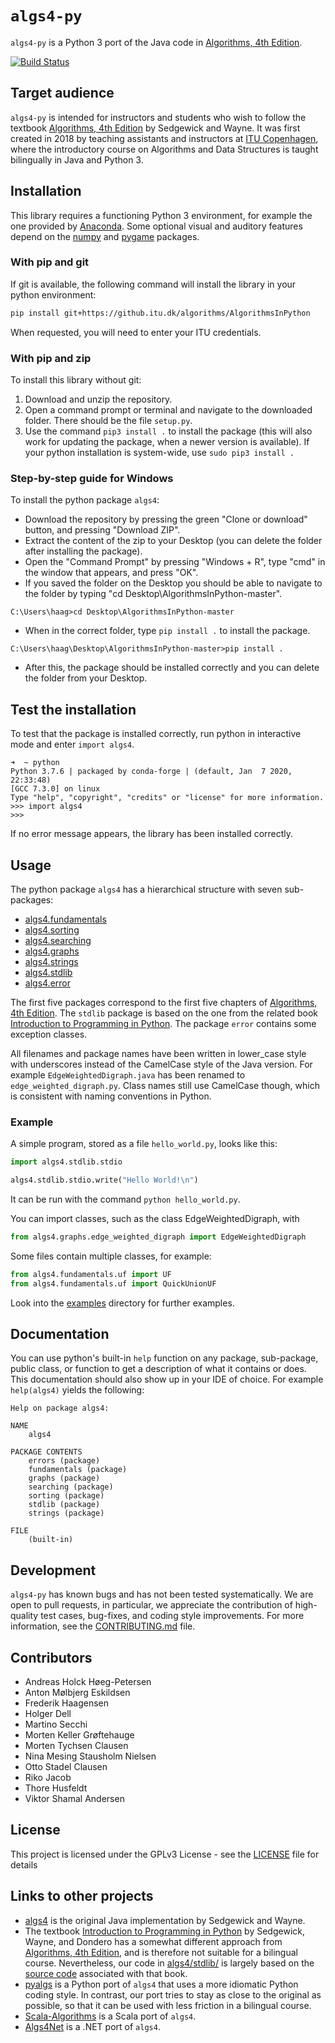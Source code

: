 # `algs4-py`

`algs4-py` is a Python 3 port of the Java code in [Algorithms, 4th Edition](https://algs4.cs.princeton.edu/home/).

[![Build Status](https://github.itu.dk/algorithms/AlgorithmsInPython/workflows/check/badge.svg)](https://github.itu.dk/algorithms/AlgorithmsInPython/actions)

## Target audience

`algs4-py` is intended for instructors and students who wish to follow the textbook [Algorithms, 4th Edition](https://algs4.cs.princeton.edu/home/) by Sedgewick and Wayne.
It was first created in 2018 by teaching assistants and instructors at [ITU Copenhagen](https://algorithms.itu.dk), where the introductory course on Algorithms and Data Structures is taught bilingually in Java and Python 3.

## Installation

This library requires a functioning Python 3 environment, for example the one provided by [Anaconda](https://www.anaconda.com/distribution/).
Some optional visual and auditory features depend on the [numpy](http://numpy.org) and [pygame](https://pygame.org) packages.

### With pip and git

If git is available, the following command will install the library in your python environment:

```bash
pip install git+https://github.itu.dk/algorithms/AlgorithmsInPython
```

When requested, you will need to enter your ITU credentials.

### With pip and zip

To install this library without git:

1. Download and unzip the repository.
2. Open a command prompt or terminal and navigate to the downloaded folder. There should be the file `setup.py`.
3. Use the command `pip3 install .` to install the package (this will also work for updating the package, when a newer version is available).  If your python installation is system-wide, use `sudo pip3 install .`

### Step-by-step guide for Windows

To install the python package `algs4`:

- Download the repository by pressing the green "Clone or download" button, and pressing "Download ZIP".
- Extract the content of the zip to your Desktop (you can delete the folder after installing the package).
- Open the "Command Prompt" by pressing "Windows + R", type "cmd" in the window that appears, and press "OK".
- If you saved the folder on the Desktop you should be able to navigate to the folder by typing "cd Desktop\AlgorithmsInPython-master".
```
C:\Users\haag>cd Desktop\AlgorithmsInPython-master
```
- When in the correct folder, type `pip install .` to install the package. 
```
C:\Users\haag\Desktop\AlgorithmsInPython-master>pip install .
```
- After this, the package should be installed correctly and you can delete the folder from your Desktop.

## Test the installation
To test that the package is installed correctly, run python in interactive mode and enter `import algs4`.
```
➜  ~ python 
Python 3.7.6 | packaged by conda-forge | (default, Jan  7 2020, 22:33:48) 
[GCC 7.3.0] on linux
Type "help", "copyright", "credits" or "license" for more information.
>>> import algs4
>>> 
```
If no error message appears, the library has been installed correctly.

## Usage

The python package `algs4` has a hierarchical structure with seven sub-packages:

- [algs4.fundamentals](algs4/fundamentals)
- [algs4.sorting](algs4/sorting)
- [algs4.searching](algs4/searching)
- [algs4.graphs](algs4/graphs)
- [algs4.strings](algs4/strings)
- [algs4.stdlib](algs4/stdlib)
- [algs4.error](algs4/error)

The first five packages correspond to the first five chapters of [Algorithms, 4th Edition](https://algs4.cs.princeton.edu/home/). The `stdlib` package is based on the one from the related book [Introduction to Programming in Python](https://introcs.cs.princeton.edu/python/). The package `error` contains some exception classes.

All filenames and package names have been written in lower_case style with underscores instead of the CamelCase style of the Java version. For example `EdgeWeightedDigraph.java` has been renamed to `edge_weighted_digraph.py`. Class names still use CamelCase though, which is consistent with naming conventions in Python.

### Example

A simple program, stored as a file `hello_world.py`, looks like this:
```python
import algs4.stdlib.stdio

algs4.stdlib.stdio.write("Hello World!\n")
```
It can be run with the command `python hello_world.py`.

You can import classes, such as the class EdgeWeightedDigraph, with
```python
from algs4.graphs.edge_weighted_digraph import EdgeWeightedDigraph
```

Some files contain multiple classes, for example:
```python
from algs4.fundamentals.uf import UF
from algs4.fundamentals.uf import QuickUnionUF
```

Look into the [examples](examples) directory for further examples.

## Documentation

You can use python's built-in `help` function on any package, sub-package, public class, or function to get a description of what it contains or does. This documentation should also show up in your IDE of choice.
For example `help(algs4)` yields the following:

```
Help on package algs4:

NAME
    algs4

PACKAGE CONTENTS
    errors (package)
    fundamentals (package)
    graphs (package)
    searching (package)
    sorting (package)
    stdlib (package)
    strings (package)

FILE
    (built-in)
```

## Development

`algs4-py` has known bugs and has not been tested systematically. We are open to pull requests, in particular, we appreciate the contribution of high-quality test cases, bug-fixes, and coding style improvements. For more information, see the [CONTRIBUTING.md](CONTRIBUTING.md) file.

## Contributors

- Andreas Holck Høeg-Petersen
- Anton Mølbjerg Eskildsen
- Frederik Haagensen
- Holger Dell
- Martino Secchi
- Morten Keller Grøftehauge
- Morten Tychsen Clausen
- Nina Mesing Stausholm Nielsen
- Otto Stadel Clausen
- Riko Jacob
- Thore Husfeldt
- Viktor Shamal Andersen

## License

This project is licensed under the GPLv3 License - see the [LICENSE](LICENSE) file for details

## Links to other projects

- [algs4](https://github.com/kevin-wayne/algs4/) is the original Java implementation by Sedgewick and Wayne.
- The textbook [Introduction to Programming in Python](https://introcs.cs.princeton.edu/python/) by Sedgewick, Wayne, and Dondero has a somewhat different approach from [Algorithms, 4th Edition](https://algs4.cs.princeton.edu/home/), and is therefore not suitable for a bilingual course. Nevertheless, our code in [algs4/stdlib/](algs4/stdlib/) is largely based on the [source code](https://introcs.cs.princeton.edu/python/code/) associated with that book.
- [pyalgs](https://github.com/chen0040/pyalgs) is a Python port of `algs4` that uses a more idiomatic Python coding style. In contrast, our port tries to stay as close to the original as possible, so that it can be used with less friction in a bilingual course.
- [Scala-Algorithms](https://github.com/garyaiki/Scala-Algorithms) is a Scala port of `algs4`.
- [Algs4Net](https://github.com/nguyenqthai/Algs4Net) is a .NET port of `algs4`.

